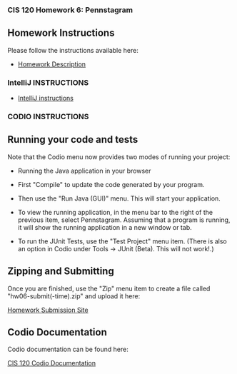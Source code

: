 ### CIS 120 Homework 6: Pennstagram

## Homework Instructions

Please follow the instructions available here:

* [Homework Description](http://www.cis.upenn.edu/~cis120/current/hw/hw06)

### IntelliJ INSTRUCTIONS

* [IntelliJ instructions](https://www.seas.upenn.edu/~cis120/current/intellij_setup/)

### CODIO INSTRUCTIONS

## Running your code and tests

Note that the Codio menu now provides two modes of running your project:

*   Running the Java application in your browser

*   First "Compile" to update the code generated by your program.

*   Then use the "Run Java (GUI)" menu. This will start your application.

*   To view the running application, in the menu bar to the right of the previous item, select Pennstagram. Assuming that a program is running, it will show the running application in a new window or tab.

*   To run the JUnit Tests, use the "Test Project" menu item. (There is also
    an option in Codio under Tools -> JUnit (Beta). This will not work!.) 

## Zipping and Submitting

Once you are finished, use the "Zip" menu item to create a file called "hw06-submit(-time).zip" and upload it here:

[Homework Submission Site](https://www.cis.upenn.edu/~cis120/current/submitredirect)

## Codio Documentation

Codio documentation can be found here:

[CIS 120 Codio Documentation](https://www.seas.upenn.edu/~cis120/current/codio/)
